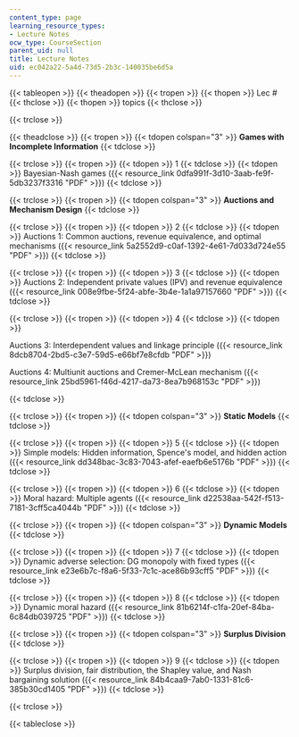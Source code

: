 ```yaml
---
content_type: page
learning_resource_types:
- Lecture Notes
ocw_type: CourseSection
parent_uid: null
title: Lecture Notes
uid: ec042a22-5a4d-73d5-2b3c-140035be6d5a
---
```


{{< tableopen >}}
{{< theadopen >}}
{{< tropen >}}
{{< thopen >}}
Lec #
{{< thclose >}}
{{< thopen >}}
topics
{{< thclose >}}

{{< trclose >}}

{{< theadclose >}}
{{< tropen >}}
{{< tdopen colspan="3" >}}
**Games with Incomplete Information**
{{< tdclose >}}

{{< trclose >}}
{{< tropen >}}
{{< tdopen >}}
1
{{< tdclose >}}
{{< tdopen >}}
Bayesian-Nash games ({{< resource_link 0dfa991f-3d10-3aab-fe9f-5db3237f3316 "PDF" >}})
{{< tdclose >}}

{{< trclose >}}
{{< tropen >}}
{{< tdopen colspan="3" >}}
**Auctions and Mechanism Design**
{{< tdclose >}}

{{< trclose >}}
{{< tropen >}}
{{< tdopen >}}
2
{{< tdclose >}}
{{< tdopen >}}
Auctions 1: Common auctions, revenue equivalence, and optimal mechanisms ({{< resource_link 5a2552d9-c0af-1392-4e61-7d033d724e55 "PDF" >}})
{{< tdclose >}}

{{< trclose >}}
{{< tropen >}}
{{< tdopen >}}
3
{{< tdclose >}}
{{< tdopen >}}
Auctions 2: Independent private values (IPV) and revenue equivalence ({{< resource_link 008e9fbe-5f24-abfe-3b4e-1a1a97157660 "PDF" >}})
{{< tdclose >}}

{{< trclose >}}
{{< tropen >}}
{{< tdopen >}}
4
{{< tdclose >}}
{{< tdopen >}}


Auctions 3: Interdependent values and linkage principle ({{< resource_link 8dcb8704-2bd5-c3e7-59d5-e66bf7e8cfdb "PDF" >}})

Auctions 4: Multiunit auctions and Cremer-McLean mechanism ({{< resource_link 25bd5961-f46d-4217-da73-8ea7b968153c "PDF" >}})


{{< tdclose >}}

{{< trclose >}}
{{< tropen >}}
{{< tdopen colspan="3" >}}
**Static Models**
{{< tdclose >}}

{{< trclose >}}
{{< tropen >}}
{{< tdopen >}}
5
{{< tdclose >}}
{{< tdopen >}}
Simple models: Hidden information, Spence's model, and hidden action ({{< resource_link dd348bac-3c83-7043-afef-eaefb6e5176b "PDF" >}})
{{< tdclose >}}

{{< trclose >}}
{{< tropen >}}
{{< tdopen >}}
6
{{< tdclose >}}
{{< tdopen >}}
Moral hazard: Multiple agents ({{< resource_link d22538aa-542f-f513-7181-3cff5ca4044b "PDF" >}})
{{< tdclose >}}

{{< trclose >}}
{{< tropen >}}
{{< tdopen colspan="3" >}}
**Dynamic Models**
{{< tdclose >}}

{{< trclose >}}
{{< tropen >}}
{{< tdopen >}}
7
{{< tdclose >}}
{{< tdopen >}}
Dynamic adverse selection: DG monopoly with fixed types ({{< resource_link e23e6b7c-f8a6-5f33-7c1c-ace86b93cff5 "PDF" >}})
{{< tdclose >}}

{{< trclose >}}
{{< tropen >}}
{{< tdopen >}}
8
{{< tdclose >}}
{{< tdopen >}}
Dynamic moral hazard ({{< resource_link 81b6214f-c1fa-20ef-84ba-6c84db039725 "PDF" >}})
{{< tdclose >}}

{{< trclose >}}
{{< tropen >}}
{{< tdopen colspan="3" >}}
**Surplus Division**
{{< tdclose >}}

{{< trclose >}}
{{< tropen >}}
{{< tdopen >}}
9
{{< tdclose >}}
{{< tdopen >}}
Surplus division, fair distribution, the Shapley value, and Nash bargaining solution ({{< resource_link 84b4caa9-7ab0-1331-81c6-385b30cd1405 "PDF" >}})
{{< tdclose >}}

{{< trclose >}}

{{< tableclose >}}